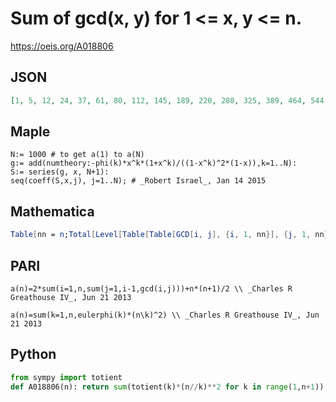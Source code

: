 # Sum of gcd\(x, y\) for 1 <\= x, y <\= n\.
https://oeis.org/A018806
## JSON
```JSON
[1, 5, 12, 24, 37, 61, 80, 112, 145, 189, 220, 288, 325, 389, 464, 544, 593, 701, 756, 880, 989, 1093, 1160, 1336, 1441, 1565, 1700, 1880, 1965, 2205, 2296, 2488, 2665, 2829, 3028, 3328, 3437, 3621, 3832, 4152, 4273, 4621, 4748, 5040, 5373, 5597, 5736, 6168]
```
## Maple
```Maple
N:= 1000 # to get a(1) to a(N)
g:= add(numtheory:-phi(k)*x^k*(1+x^k)/((1-x^k)^2*(1-x)),k=1..N):
S:= series(g, x, N+1):
seq(coeff(S,x,j), j=1..N); # _Robert Israel_, Jan 14 2015
```
## Mathematica
```Mathematica
Table[nn = n;Total[Level[Table[Table[GCD[i, j], {i, 1, nn}], {j, 1, nn}], {2}]], {n, 1, 48}] (* _Geoffrey Critzer_, Jan 14 2015 *)
```
## PARI
```PARI
a(n)=2*sum(i=1,n,sum(j=1,i-1,gcd(i,j)))+n*(n+1)/2 \\ _Charles R Greathouse IV_, Jun 21 2013
```
```PARI
a(n)=sum(k=1,n,eulerphi(k)*(n\k)^2) \\ _Charles R Greathouse IV_, Jun 21 2013
```
## Python
```Python
from sympy import totient
def A018806(n): return sum(totient(k)*(n//k)**2 for k in range(1,n+1)) # _Chai Wah Wu_, Aug 05 2024
```

